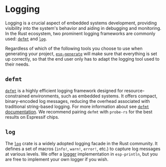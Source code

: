 # Logging

​Logging is a crucial aspect of embedded systems development, providing visibility into the system's behavior and aiding in debugging and monitoring. In the Rust ecosystem, two prominent logging frameworks are commonly used: [`defmt`][defmt] and [`log`][log].

Regardless of which of the following tools you choose to use when generating your project, [`esp-generate`][esp-generate] will make sure that everything is set up correctly, so that the end user only has to adapt the logging tool used to their needs.

## `defmt`

[`defmt`][defmt] is a highly efficient logging framework designed for resource-constrained environments, such as embedded systems. It offers compact, binary-encoded log messages, reducing the overhead associated with traditional string-based logging.​ For more information about see [`defmt` documentation][defmt-documentation]. We recommend pairing `defmt` with `probe-rs` for the best results on Espressif chips.

## `log`

The [`log`][log] crate is a widely adopted logging facade in the Rust community. It defines a set of macros (`info!`, `warn!`, `error!`, etc.) to capture log messages at various levels. We offer a [logger] implementation in `esp-println`, but you are free to implement your own logger if you wish.

[log]: https://crates.io/crates/log
[defmt]: https://crates.io/crates/defmt
[defmt-documentation]: https://defmt.ferrous-systems.com/introduction
[filtering]: https://defmt.ferrous-systems.com/filtering#filtering
[esp-generate]: ./../getting-started/tooling/esp-generate.md
[logger]: https://docs.rs/log/latest/log/#implementing-a-logger

